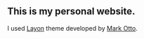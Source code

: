 ## This is my personal website. 

I used [Layon](http://lanyon.getpoole.com/) theme developed by [Mark Otto](https://github.com/mdo). 